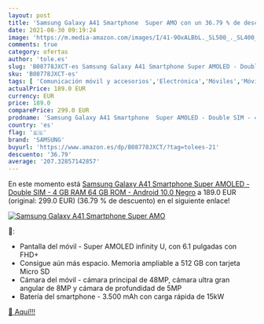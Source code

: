 ```yaml
---
layout: post
title: 'Samsung Galaxy A41 Smartphone  Super AMO con un 36.79 % de descuento'
date: 2021-08-30 09:19:24
image: 'https://m.media-amazon.com/images/I/41-9OxALBbL._SL500_._SL400_.jpg'
comments: true
category: ofertas
author: 'tole.es'
slug: 'B08778JXCT-es Samsung Galaxy A41 Smartphone Super AMOLED - Double SIM -...'
sku: 'B08778JXCT-es'
tags: [ 'Comunicación móvil y accesorios','Electrónica','Móviles','Móviles y smartphones libres','android','samsung', ]
actualPrice: 189.0 EUR
currency: EUR
price: 189.0
comparePrice: 299.0 EUR
prodname: 'Samsung Galaxy A41 Smartphone  Super AMOLED - Double SIM - 4 GB RAM  64 GB ROM - Android 10.0  Negro'
country: 'es'
flag: '🇪🇸'
brand: 'SAMSUNG'
buyurl: 'https://www.amazon.es/dp/B08778JXCT/?tag=tolees-21'
descuento: '36.79'
average: '207.32857142857'
---
```


En este momento está [Samsung Galaxy A41 Smartphone  Super AMOLED - Double SIM - 4 GB RAM  64 GB ROM - Android 10.0  Negro](https://www.amazon.es/dp/B08778JXCT/?tag=tolees-21) a 189.0 EUR (original: 299.0 EUR) (36.79 %  de descuento) en el siguiente enlace!

[![Samsung Galaxy A41 Smartphone  Super AMO](https://m.media-amazon.com/images/I/41-9OxALBbL._SL500_._SL400_.jpg)](https://www.amazon.es/dp/B08778JXCT/?tag=tolees-21)

🔎:

- Pantalla del móvil - Super AMOLED infinity U, con 6.1 pulgadas con FHD+
- Consigue aún más espacio. Memoria ampliable a 512 GB con tarjeta Micro SD
- Cámara del móvil - cámara principal de 48MP, cámara ultra gran angular de 8MP y cámara de profundidad de 5MP
- Batería del smartphone - 3.500 mAh con carga rápida de 15kW

[🛒 Aquí!!!](https://www.amazon.es/dp/B08778JXCT/?tag=tolees-21)
